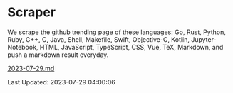 # Scraper

We scrape the github trending page of these languages: Go, Rust, Python, Ruby, C++, C, Java, Shell, Makefile, Swift, Objective-C, Kotlin, Jupyter-Notebook, HTML, JavaScript, TypeScript, CSS, Vue, TeX, Markdown, and push a markdown result everyday.

[2023-07-29.md](https://github.com/yangwenmai/github-trending-backup/blob/master/2023-07-29.md)

Last Updated: 2023-07-29 04:00:06